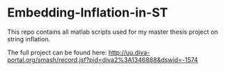 # Embedding-Inflation-in-ST
This repo contains all matlab scripts used for my master thesis project on string inflation.

The full project can be found here: http://uu.diva-portal.org/smash/record.jsf?pid=diva2%3A1346888&dswid=-1574
